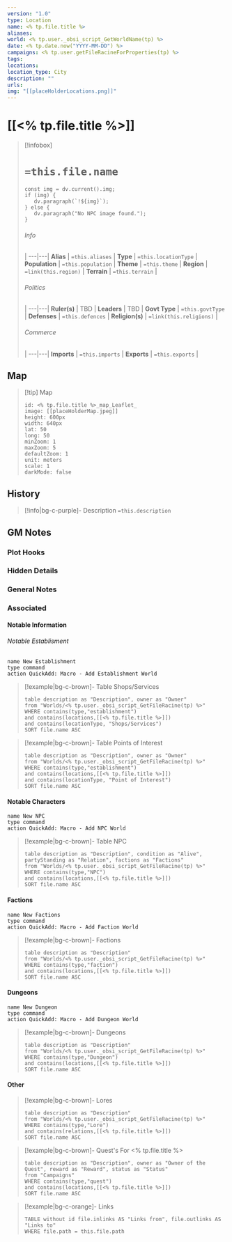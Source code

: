 ```yaml
---
version: "1.0"
type: Location
name: <% tp.file.title %>
aliases:
world: <% tp.user._obsi_script_GetWorldName(tp) %>
date: <% tp.date.now("YYYY-MM-DD") %>
campaigns: <% tp.user.getFileRacineForProperties(tp) %>
tags:
locations:
location_type: City
description: ""
urls:
img: "[[placeHolderLocations.png]]"
---
```

# [[<% tp.file.title %>]]
> [!infobox]
> # `=this.file.name`
> ```dataviewjs
> const img = dv.current().img;
> if (img) {
>    dv.paragraph(`!${img}`); 
> } else {
>    dv.paragraph("No NPC image found.");
> }
>```
> ###### Info
>  |
> ---|---|
> **Alias** | `=this.aliases` |
> **Type** | `=this.locationType` |
> **Population** | `=this.population` |
> **Theme** | `=this.theme` |
> **Region** | `=link(this.region)` |
> **Terrain** | `=this.terrain` |
> ###### Politics
>  |
> ---|---|
> **Ruler(s)** | TBD |
> **Leaders** | TBD |
> **Govt Type** | `=this.govtType` |
> **Defenses** | `=this.defences` |
> **Religion(s)** | `=link(this.religions)` |
> ###### Commerce
>  |
> ---|---|
> **Imports** | `=this.imports` |
> **Exports** | `=this.exports` |

## Map
> [!tip] Map
> ```leaflet
> id: <% tp.file.title %>_map_Leaflet_
> image: [[placeHolderMap.jpeg]]
> height: 600px
> width: 640px
> lat: 50
> long: 50
> minZoom: 1
> maxZoom: 5
> defaultZoom: 1
> unit: meters
> scale: 1
> darkMode: false
> ```

## History

> [!info|bg-c-purple]- Description
>`=this.description`

## GM Notes
### Plot Hooks

### Hidden Details

### General Notes
### Associated 
#### Notable Information 

###### Notable Establisment
```button
name New Establishment
type command
action QuickAdd: Macro - Add Establishment World
```
> [!example|bg-c-brown]- Table Shops/Services
> ```dataview
> table description as "Description", owner as "Owner"
> from "Worlds/<% tp.user._obsi_script_GetFileRacine(tp) %>"
> WHERE contains(type,"establishment") 
> and contains(locations,[[<% tp.file.title %>]])
> and contains(locationType, "Shops/Services")
> SORT file.name ASC
> ```

> [!example|bg-c-brown]-  Table Points of Interest
> ```dataview
> table description as "Description", owner as "Owner"
> from "Worlds/<% tp.user._obsi_script_GetFileRacine(tp) %>"
> WHERE contains(type,"establishment") 
> and contains(locations,[[<% tp.file.title %>]])
> and contains(locationType, "Point of Interest")
> SORT file.name ASC
> ```

#### Notable Characters
```button
name New NPC
type command
action QuickAdd: Macro - Add NPC World
```

> [!example|bg-c-brown]-  Table NPC
> ```dataview
> table description as "Description", condition as "Alive", partyStanding as "Relation", factions as "Factions"
> from "Worlds/<% tp.user._obsi_script_GetFileRacine(tp) %>"
> WHERE contains(type,"NPC") 
> and contains(locations,[[<% tp.file.title %>]])
> SORT file.name ASC
> ```

#### Factions 
```button
name New Factions
type command
action QuickAdd: Macro - Add Faction World
```

>[!example|bg-c-brown]- Factions
> ```dataview
> table description as "Description"
> from "Worlds/<% tp.user._obsi_script_GetFileRacine(tp) %>"
> WHERE contains(type,"faction") 
> and contains(locations,[[<% tp.file.title %>]])
> SORT file.name ASC
> ```

#### Dungeons
```button
name New Dungeon
type command
action QuickAdd: Macro - Add Dungeon World
```

>[!example|bg-c-brown]- Dungeons 
> ```dataview
> table description as "Description"
> from "Worlds/<% tp.user._obsi_script_GetFileRacine(tp) %>"
> WHERE contains(type,"Dungeon") 
> and contains(locations,[[<% tp.file.title %>]])
> SORT file.name ASC
> ```

#### Other
>[!example|bg-c-brown]- Lores
> ```dataview
> table description as "Description"
> from "Worlds/<% tp.user._obsi_script_GetFileRacine(tp) %>"
> WHERE contains(type,"Lore") 
> and contains(relations,[[<% tp.file.title %>]])
> SORT file.name ASC
> ```

>[!example|bg-c-brown]- Quest's For <% tp.file.title %>
> ```dataview
> table description as "Description", owner as "Owner of the Quest", reward as "Reward", status as "Status"
> from "Campaigns"
> WHERE contains(type,"quest") 
> and contains(locations,[[<% tp.file.title %>]])
> SORT file.name ASC
> ```

>[!example|bg-c-orange]- Links
> ```dataview
> TABLE without id file.inlinks AS "Links from", file.outlinks AS "Links to"
> WHERE file.path = this.file.path
> ```